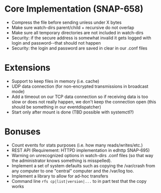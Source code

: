 
# Core Implementation (SNAP-658)

* Compress the file before sending unless under X bytes
* Make sure watch-dirs parent/child + recursive do not overlap
* Make sure all temporary directories are not included in watch-dirs
* Security: if the secure address is somewhat invalid it gets logged with
  login and password--that should not happen
* Security: the login and password are saved in clear in our .conf files

# Extensions

* Support to keep files in memory (i.e. cache)
* UDP data connection (for non-encrypted transmissions in broadcast mode)
* Add a timeout on our TCP data connection so if receiving data is too slow
  or does not really happen, we don't keep the connection open (this should
  be something in our eventdispatcher)
* Start only after mount is done (TBD possible with systemctl?)

# Bonuses

* Count events for stats purposes (i.e. how many reads/writes/etc.)
* REST API (Requirement: HTTPD implementation in edhttp SNAP-695)
* Warning on unrecognized options in watch-dirs .conf files (so that way the
  administrator knows something is misspelled).
* Implement a set of system defaults such as copying the /var/crash from any
  computer to one "central" computer and the /var/log too.
* Implement a library to allow for ad-hoc transfers
* Command line `rfs cp|list|version|...` to in part test that the copy works


